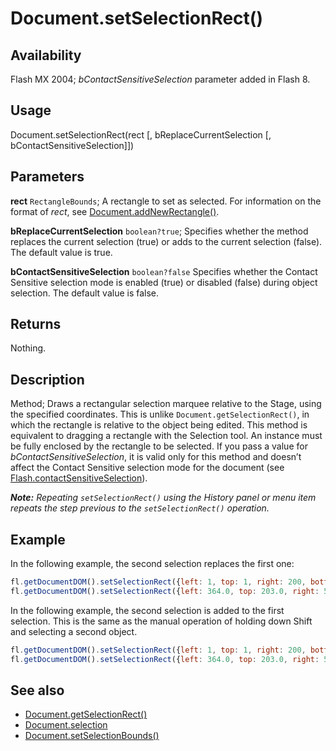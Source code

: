 # Document.setSelectionRect()

## Availability

Flash MX 2004; *bContactSensitiveSelection* parameter added in Flash 8.

## Usage

Document.setSelectionRect(rect [, bReplaceCurrentSelection [, bContactSensitiveSelection]])

## Parameters

**rect** `RectangleBounds`; A rectangle to set as selected. For information on the format of *rect*, see [Document.addNewRectangle()](../Document_object/Document10.md).

**bReplaceCurrentSelection** `boolean?true`; Specifies whether the method replaces the current selection (true) or adds to the current selection (false). The default value is true.

**bContactSensitiveSelection** `boolean?false` Specifies whether the Contact Sensitive selection mode is enabled (true) or disabled (false) during object selection. The default value is false.

## Returns

Nothing.

## Description

Method; Draws a rectangular selection marquee relative to the Stage, using the specified coordinates. This is unlike
`Document.getSelectionRect()`, in which the rectangle is relative to the object being edited.
This method is equivalent to dragging a rectangle with the Selection tool. An instance must be fully enclosed by the rectangle to be selected.
If you pass a value for *bContactSensitiveSelection*, it is valid only for this method and doesn’t affect the Contact Sensitive selection mode for the document (see [Flash.contactSensitiveSelection](../Flash_object/Flash14.md)).

***Note:** Repeating `setSelectionRect()` using the History panel or menu item repeats the step previous to the `setSelectionRect()` operation.*

## Example

In the following example, the second selection replaces the first one:

```javascript
fl.getDocumentDOM().setSelectionRect({left: 1, top: 1, right: 200, bottom: 200});
fl.getDocumentDOM().setSelectionRect({left: 364.0, top: 203.0, right: 508.0, bottom: 434.0}, true);
```

In the following example, the second selection is added to the first selection. This is the same as the manual operation of holding down Shift and selecting a second object.

```javascript
fl.getDocumentDOM().setSelectionRect({left: 1, top: 1, right: 200, bottom: 200});
fl.getDocumentDOM().setSelectionRect({left: 364.0, top: 203.0, right: 508.0, bottom: 434.0}, false);
```

## See also

- [Document.getSelectionRect()](../Document_object/Document84.md)
- [Document.selection](../Document_object/Document430.md)
- [Document.setSelectionBounds()](../Document_object/Document9658.md)
